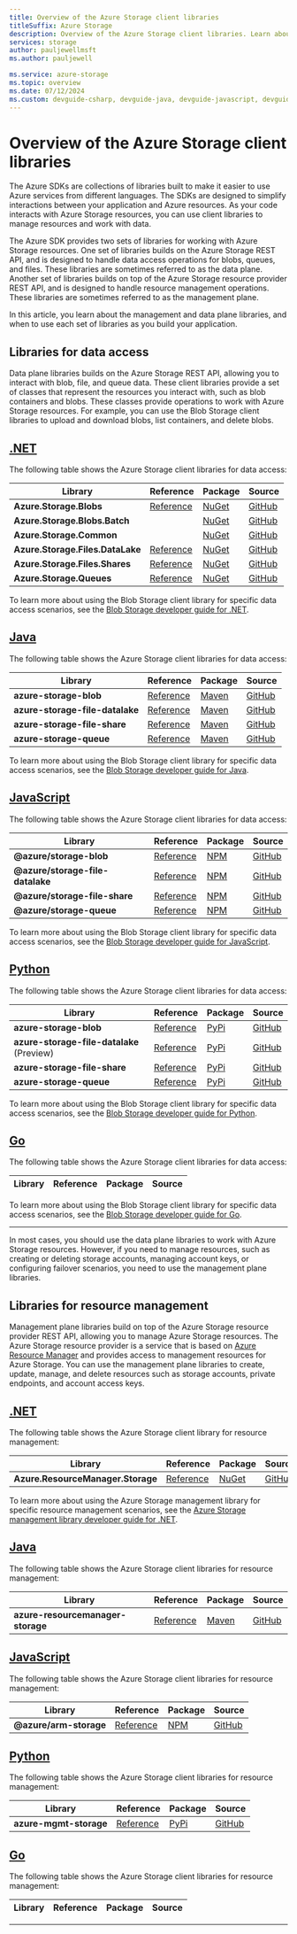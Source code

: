 ```yaml
---
title: Overview of the Azure Storage client libraries
titleSuffix: Azure Storage
description: Overview of the Azure Storage client libraries. Learn about the management and data plane libraries, and when to use each set of libraries as you build your application.
services: storage
author: pauljewellmsft
ms.author: pauljewell

ms.service: azure-storage
ms.topic: overview
ms.date: 07/12/2024
ms.custom: devguide-csharp, devguide-java, devguide-javascript, devguide-python, devguide-go
---
```


# Overview of the Azure Storage client libraries

The Azure SDKs are collections of libraries built to make it easier to use Azure services from different languages. The SDKs are designed to simplify interactions between your application and Azure resources. As your code interacts with Azure Storage resources, you can use client libraries to manage resources and work with data.

The Azure SDK provides two sets of libraries for working with Azure Storage resources. One set of libraries builds on the Azure Storage REST API, and is designed to handle data access operations for blobs, queues, and files. These libraries are sometimes referred to as the data plane. Another set of libraries builds on top of the Azure Storage resource provider REST API, and is designed to handle resource management operations. These libraries are sometimes referred to as the management plane.

In this article, you learn about the management and data plane libraries, and when to use each set of libraries as you build your application.

## Libraries for data access

Data plane libraries builds on the Azure Storage REST API, allowing you to interact with blob, file, and queue data. These client libraries provide a set of classes that represent the resources you interact with, such as blob containers and blobs. These classes provide operations to work with Azure Storage resources. For example, you can use the Blob Storage client libraries to upload and download blobs, list containers, and delete blobs.

## [.NET](#tab/dotnet)

The following table shows the Azure Storage client libraries for data access:

| Library | Reference | Package | Source |
| ------- | --------- | ------- | ------ |
| **Azure.Storage.Blobs** | [Reference](/dotnet/api/azure.storage.blobs) | [NuGet](https://www.nuget.org/packages/Azure.Storage.Blobs/) | [GitHub](https://github.com/Azure/azure-sdk-for-net/tree/main/sdk/storage/Azure.Storage.Blobs) |
| **Azure.Storage.Blobs.Batch** | | [NuGet](https://www.nuget.org/packages/Azure.Storage.Blobs.Batch/) | [GitHub](https://github.com/Azure/azure-sdk-for-net/tree/main/sdk/storage/Azure.Storage.Blobs.Batch) |
| **Azure.Storage.Common** | | [NuGet](https://www.nuget.org/packages/Azure.Storage.Common/) | [GitHub](https://github.com/Azure/azure-sdk-for-net/tree/main/sdk/storage/Azure.Storage.Common) |
| **Azure.Storage.Files.DataLake** | [Reference](/dotnet/api/azure.storage.files.datalake) | [NuGet](https://www.nuget.org/packages/Azure.Storage.Files.DataLake/) | [GitHub](https://github.com/Azure/azure-sdk-for-net/tree/main/sdk/storage/Azure.Storage.Files.DataLake) |
| **Azure.Storage.Files.Shares** | [Reference](/dotnet/api/azure.storage.files.shares) | [NuGet](https://www.nuget.org/packages/Azure.Storage.Files.Shares/) | [GitHub](https://github.com/Azure/azure-sdk-for-net/tree/main/sdk/storage/Azure.Storage.Files.Shares) |
| **Azure.Storage.Queues** | [Reference](/dotnet/api/azure.storage.queues) | [NuGet](https://www.nuget.org/packages/Azure.Storage.Queues/) | [GitHub](https://github.com/Azure/azure-sdk-for-net/tree/main/sdk/storage/Azure.Storage.Queues) |

To learn more about using the Blob Storage client library for specific data access scenarios, see the [Blob Storage developer guide for .NET](../blobs/storage-blob-dotnet-get-started.md).

## [Java](#tab/java)

The following table shows the Azure Storage client libraries for data access:

| Library | Reference | Package | Source |
| ------- | --------- | ------- | ------ |
| **azure-storage-blob** | [Reference](/java/api/overview/azure/storage-blob-readme) | [Maven](https://mvnrepository.com/artifact/com.azure/azure-storage-blob) | [GitHub](https://github.com/Azure/azure-sdk-for-java/tree/main/sdk/storage/azure-storage-blob) |
| **azure-storage-file-datalake** | [Reference](/java/api/overview/azure/storage-file-datalake-readme) | [Maven](https://mvnrepository.com/artifact/com.azure/azure-storage-file-datalake) | [GitHub](https://github.com/Azure/azure-sdk-for-java/tree/main/sdk/storage/azure-storage-file-datalake) |
| **azure-storage-file-share** | [Reference](/java/api/overview/azure/storage-file-share-readme) | [Maven](https://mvnrepository.com/artifact/com.azure/azure-storage-file-share) | [GitHub](https://github.com/Azure/azure-sdk-for-java/tree/main/sdk/storage/azure-storage-file-share) |
| **azure-storage-queue** | [Reference](/java/api/overview/azure/storage-queue-readme) | [Maven](https://mvnrepository.com/artifact/com.azure/azure-storage-queue) | [GitHub](https://github.com/Azure/azure-sdk-for-java/tree/main/sdk/storage/azure-storage-queue) |

To learn more about using the Blob Storage client library for specific data access scenarios, see the [Blob Storage developer guide for Java](../blobs/storage-blob-java-get-started.md).

## [JavaScript](#tab/javascript)

The following table shows the Azure Storage client libraries for data access:

| Library | Reference | Package | Source |
| ------- | --------- | ------- | ------ |
| **@azure/storage-blob** | [Reference](/javascript/api/@azure/storage-blob) | [NPM](https://www.npmjs.com/package/@azure/storage-blob) | [GitHub](https://github.com/Azure/azure-sdk-for-js/tree/main/sdk/storage/storage-blob) |
| **@azure/storage-file-datalake** | [Reference](/javascript/api/@azure/storage-file-datalake) | [NPM](https://www.npmjs.com/package/@azure/storage-file-datalake) | [GitHub](https://github.com/Azure/azure-sdk-for-js/tree/main/sdk/storage/storage-file-datalake) |
| **@azure/storage-file-share** | [Reference](/javascript/api/@azure/storage-file-share) | [NPM](https://www.npmjs.com/package/@azure/storage-file-share) | [GitHub](https://github.com/Azure/azure-sdk-for-js/tree/main/sdk/storage/storage-file-share) |
| **@azure/storage-queue** | [Reference](/javascript/api/@azure/storage-queue) | [NPM](https://www.npmjs.com/package/@azure/storage-queue) | [GitHub](https://github.com/Azure/azure-sdk-for-js/tree/main/sdk/storage/storage-queue) |

To learn more about using the Blob Storage client library for specific data access scenarios, see the [Blob Storage developer guide for JavaScript](../blobs/storage-blob-javascript-get-started.md).

## [Python](#tab/python)

The following table shows the Azure Storage client libraries for data access:

| Library | Reference | Package | Source |
| ------- | --------- | ------- | ------ |
| **azure-storage-blob** | [Reference](storage-blob-readme.md) | [PyPi](https://pypi.org/project/azure-storage-blob/) | [GitHub](https://github.com/Azure/azure-sdk-for-python/tree/main/sdk/storage/azure-storage-blob) |
| **azure-storage-file-datalake** (Preview) | [Reference](storage-file-datalake-readme.md) | [PyPi](https://pypi.org/project/azure-storage-file-datalake/) | [GitHub](https://github.com/Azure/azure-sdk-for-python/tree/main/sdk/storage/azure-storage-file-datalake/azure/storage/filedatalake) |
| **azure-storage-file-share** | [Reference](storage-file-share-readme.md) | [PyPi](https://pypi.org/project/azure-storage-file-share/) | [GitHub](https://github.com/Azure/azure-sdk-for-python/tree/main/sdk/storage/azure-storage-file-share/azure/storage/fileshare) |
| **azure-storage-queue** | [Reference](storage-queue-readme.md) | [PyPi](https://pypi.org/project/azure-storage-queue/) | [GitHub](https://github.com/Azure/azure-sdk-for-python/tree/main/sdk/storage/azure-storage-queue/azure/storage/queue) |

To learn more about using the Blob Storage client library for specific data access scenarios, see the [Blob Storage developer guide for Python](../blobs/storage-blob-python-get-started.md).

## [Go](#tab/go)

The following table shows the Azure Storage client libraries for data access:

| Library | Reference | Package | Source |
| ------- | --------- | ------- | ------ |

To learn more about using the Blob Storage client library for specific data access scenarios, see the [Blob Storage developer guide for Go](../blobs/storage-blob-go-get-started.md).

---

In most cases, you should use the data plane libraries to work with Azure Storage resources. However, if you need to manage resources, such as creating or deleting storage accounts, managing account keys, or configuring failover scenarios, you need to use the management plane libraries.

## Libraries for resource management

Management plane libraries build on top of the Azure Storage resource provider REST API, allowing you to manage Azure Storage resources. The Azure Storage resource provider is a service that is based on [Azure Resource Manager](/azure/azure-resource-manager/management/overview) and provides access to management resources for Azure Storage. You can use the management plane libraries to create, update, manage, and delete resources such as storage accounts, private endpoints, and account access keys.

## [.NET](#tab/dotnet)

The following table shows the Azure Storage client library for resource management:

| Library | Reference | Package | Source |
| ------- | --------- | ------- | ------ |
| **Azure.ResourceManager.Storage** | [Reference](/dotnet/api/azure.resourcemanager.storage) | [NuGet](https://www.nuget.org/packages/Azure.ResourceManager.Storage/) | [GitHub](https://github.com/Azure/azure-sdk-for-net/tree/main/sdk/storage/Azure.ResourceManager.Storage) |

To learn more about using the Azure Storage management library for specific resource management scenarios, see the [Azure Storage management library developer guide for .NET](../blobs/storage-blob-dotnet-get-started.md).

## [Java](#tab/java)

The following table shows the Azure Storage client libraries for resource management:

| Library | Reference | Package | Source |
| ------- | --------- | ------- | ------ |
| **azure-resourcemanager-storage** | [Reference](/java/api/overview/azure/resourcemanager-storage-readme?view=azure-java-stable) | [Maven](https://mvnrepository.com/artifact/com.azure.resourcemanager/azure-resourcemanager-storage) | [GitHub](https://github.com/Azure/azure-sdk-for-java/tree/main/sdk/resourcemanager/azure-resourcemanager-storage) |

## [JavaScript](#tab/javascript)

The following table shows the Azure Storage client libraries for resource management:

| Library | Reference | Package | Source |
| ------- | --------- | ------- | ------ |
| **@azure/arm-storage** | [Reference](/javascript/api/overview/azure/arm-storage-readme) | [NPM](https://www.npmjs.com/package/@azure/arm-storage) | [GitHub](https://github.com/Azure/azure-sdk-for-js/tree/main/sdk/storage/arm-storage) |

## [Python](#tab/python)

The following table shows the Azure Storage client libraries for resource management:

| Library | Reference | Package | Source |
| ------- | --------- | ------- | ------ |
| **azure-mgmt-storage** | [Reference](/python/api/overview/azure/mgmt-storage-readme) | [PyPi](https://pypi.org/project/azure-mgmt-storage/) | [GitHub](https://github.com/Azure/azure-sdk-for-python/tree/main/sdk/storage/azure-mgmt-storage) |

## [Go](#tab/go)

The following table shows the Azure Storage client libraries for resource management:

| Library | Reference | Package | Source |
| ------- | --------- | ------- | ------ |

---
